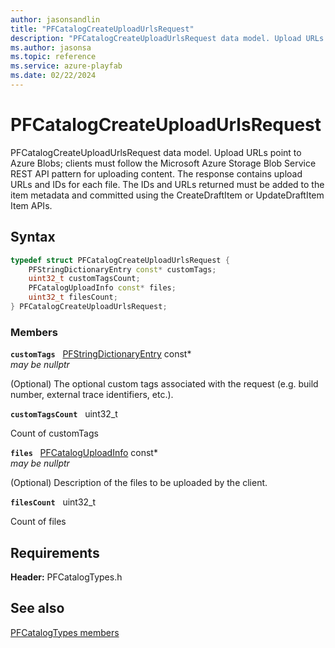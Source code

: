```yaml
---
author: jasonsandlin
title: "PFCatalogCreateUploadUrlsRequest"
description: "PFCatalogCreateUploadUrlsRequest data model. Upload URLs point to Azure Blobs; clients must follow the Microsoft Azure Storage Blob Service REST API pattern for uploading content. The response contains upload URLs and IDs for each file. The IDs and URLs returned must be added to the item metadata and committed using the CreateDraftItem or UpdateDraftItem Item APIs."
ms.author: jasonsa
ms.topic: reference
ms.service: azure-playfab
ms.date: 02/22/2024
---
```


# PFCatalogCreateUploadUrlsRequest  

PFCatalogCreateUploadUrlsRequest data model. Upload URLs point to Azure Blobs; clients must follow the Microsoft Azure Storage Blob Service REST API pattern for uploading content. The response contains upload URLs and IDs for each file. The IDs and URLs returned must be added to the item metadata and committed using the CreateDraftItem or UpdateDraftItem Item APIs.  

## Syntax  
  
```cpp
typedef struct PFCatalogCreateUploadUrlsRequest {  
    PFStringDictionaryEntry const* customTags;  
    uint32_t customTagsCount;  
    PFCatalogUploadInfo const* files;  
    uint32_t filesCount;  
} PFCatalogCreateUploadUrlsRequest;  
```
  
### Members  
  
**`customTags`** &nbsp; [PFStringDictionaryEntry](../../pftypes/structs/pfstringdictionaryentry.md) const*  
*may be nullptr*  
  
(Optional) The optional custom tags associated with the request (e.g. build number, external trace identifiers, etc.).
  
**`customTagsCount`** &nbsp; uint32_t  
  
Count of customTags
  
**`files`** &nbsp; [PFCatalogUploadInfo](pfcataloguploadinfo.md) const*  
*may be nullptr*  
  
(Optional) Description of the files to be uploaded by the client.
  
**`filesCount`** &nbsp; uint32_t  
  
Count of files
  
  
## Requirements  
  
**Header:** PFCatalogTypes.h
  
## See also  
[PFCatalogTypes members](../pfcatalogtypes_members.md)  

  
  
